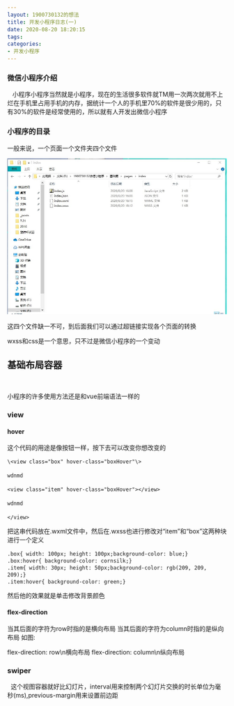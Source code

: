```yaml
---
layout: 1900730132的想法
title: 开发小程序日志(一)
date: 2020-08-20 18:20:15
tags:
categories: 
- 开发小程序
---
```

### 微信小程序介绍
 &nbsp; &nbsp;小程序小程序当然就是小程序，现在的生活很多软件就TM用一次两次就用不上烂在手机里占用手机的内存，据统计一个人的手机里70%的软件是很少用的，只有30%的软件是经常使用的，所以就有人开发出微信小程序

 ### 小程序的目录

 一般来说，一个页面一个文件夹四个文件

 ![](https://github.com/redhat123456/pohots/raw/master/wei.jpg "")


 这四个文件缺一不可，到后面我们可以通过超链接实现各个页面的转换

wxss和css是一个意思，只不过是微信小程序的一个变动
 ## 基础布局容器

&nbsp;

小程序的许多使用方法还是和vue前端语法一样的

### view

#### hover

这个代码的用途是像按钮一样，按下去可以改变你想改变的

    \<view class="box" hover-class="boxHover"\>

    wdnmd

    <view class="item" hover-class="boxHover"></view>

    wdnmd

    </view>

把这串代码放在.wxml文件中，然后在.wxss也进行修改对“item”和“box”这两种块进行一个定义

    .box{ width: 100px; height: 100px;background-color: blue;}
    .box:hover{ background-color: cornsilk;}
    .item{ width: 30px; height: 50px;background-color: rgb(209, 209, 209);}
    .item:hover{ background-color: green;}

然后他的效果就是单击修改背景颜色

#### flex-direction

当其后面的字符为row时指的是横向布局
当其后面的字符为column时指的是纵向布局
如图:

<view class="container">
  <view class="page-body">
    <view class="page-section">
      <view class="page-section-title">
        <text>flex-direction: row\n横向布局</text>
      </view>
      <view class="page-section-spacing">
        <view class="flex-wrp" style="flex-direction:row;">
          <view class="flex-item demo-text-1"></view>
          <view class="flex-item demo-text-2"></view>
          <view class="flex-item demo-text-3"></view>
        </view>
      </view>
    </view>
    <view class="page-section">
      <view class="page-section-title">
        <text>flex-direction: column\n纵向布局</text>
      </view>
      <view class="flex-wrp" style="flex-direction:column;">
        <view class="flex-item flex-item-V demo-text-1"></view>
        <view class="flex-item flex-item-V demo-text-2"></view>
        <view class="flex-item flex-item-V demo-text-3"></view>
      </view>
    </view>
  </view>
</view>

### swiper

&nbsp;&nbsp;这个视图容器就好比幻灯片，interval用来控制两个幻灯片交换的时长单位为毫秒(ms),previous-margin用来设置前边距

